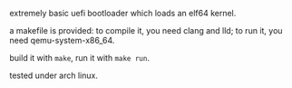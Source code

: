 extremely basic uefi bootloader which loads an elf64 kernel.

a makefile is provided: to compile it, you need clang and lld; to run it, you need qemu-system-x86_64.

build it with `make`, run it with `make run`.

tested under arch linux.
